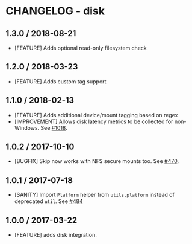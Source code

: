 # CHANGELOG - disk

## 1.3.0 / 2018-08-21

* [FEATURE] Adds optional read-only filesystem check

## 1.2.0 / 2018-03-23

* [FEATURE] Adds custom tag support

## 1.1.0 / 2018-02-13

* [FEATURE] Adds additional device/mount tagging based on regex
* [IMPROVEMENT] Allows disk latency metrics to be collected for non-Windows. See [#1018][].

## 1.0.2 / 2017-10-10

* [BUGFIX] Skip now works with NFS secure mounts too. See [#470][].

## 1.0.1 / 2017-07-18

* [SANITY] Import `Platform` helper from `utils.platform` instead of deprecated `util`. See [#484][]

## 1.0.0 / 2017-03-22

* [FEATURE] adds disk integration.

<!--- The following link definition list is generated by PimpMyChangelog --->
[#470]: https://github.com/DataDog/integrations-core/issues/470
[#484]: https://github.com/DataDog/integrations-core/issues/484
[#1018]: https://github.com/DataDog/integrations-core/issues/1018

